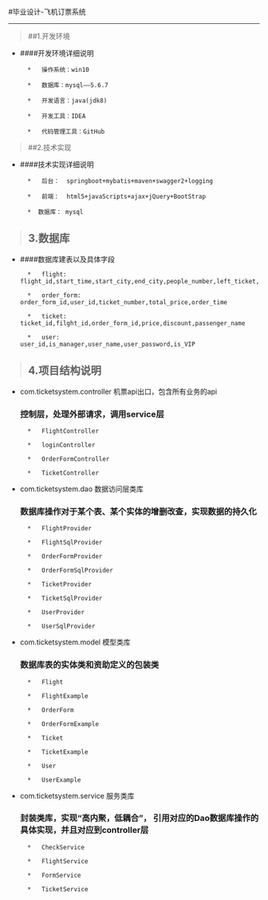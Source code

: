 #毕业设计-飞机订票系统

---

>##1.开发环境
-
    ####开发环境详细说明

        
        *   操作系统：win10
        
        *   数据库：mysql——5.6.7
        
        *   开发语言：java(jdk8)
        
        *   开发工具：IDEA
        
        *   代码管理工具：GitHub

>##2.技术实现
-
    ####技术实现详细说明

    
        *   后台：  springboot+mybatis+maven+swagger2+logging 
        
        *   前端：  html5+javaScripts+ajax+jQuery+BootStrap  
        
        *  数据库： mysql 

>## 3.数据库
-
    ####数据库建表以及具体字段
        
        
        *   flight:       flight_id,start_time,start_city,end_city,people_number,left_ticket,ticket_price
        
        *   order_form:   order_form_id,user_id,ticket_number,total_price,order_time
        
        *   ticket:      ticket_id,filght_id,order_form_id,price,discount,passenger_name
        
        *   user:        user_id,is_manager,user_name,user_password,is_VIP

>## 4.项目结构说明
- com.ticketsystem.controller 机票api出口，包含所有业务的api
    
    ### 控制层，处理外部请求，调用service层
    
    
        *   FlightController
        
        *   loginController
        
        *   OrderFormController
        
        *   TicketController
        
- com.ticketsystem.dao 数据访问层类库   
    
    ### 数据库操作对于某个表、某个实体的增删改查，实现数据的持久化
        
        
        *   FlightProvider
        
        *   FlightSqlProvider
        
        *   OrderFormProvider
        
        *   OrderFormSqlProvider
        
        *   TicketProvider
            
        *   TicketSqlProvider
        
        *   UserProvider
        
        *   UserSqlProvider
       
        
- com.ticketsystem.model 模型类库

    ### 数据库表的实体类和资助定义的包装类
    
    
        *   Flight
           
        *   FlightExample
            
        *   OrderForm
           
        *   OrderFormExample
            
        *   Ticket
            
        *   TicketExample
            
        *   User
            
        *   UserExample
        
        
- com.ticketsystem.service 服务类库   

    ### 封装类库，实现“高内聚，低耦合”， 引用对应的Dao数据库操作的具体实现，并且对应到controller层
    
    
        *   CheckService
        
        *   FlightService
        
        *   FormService
        
        *   TicketService